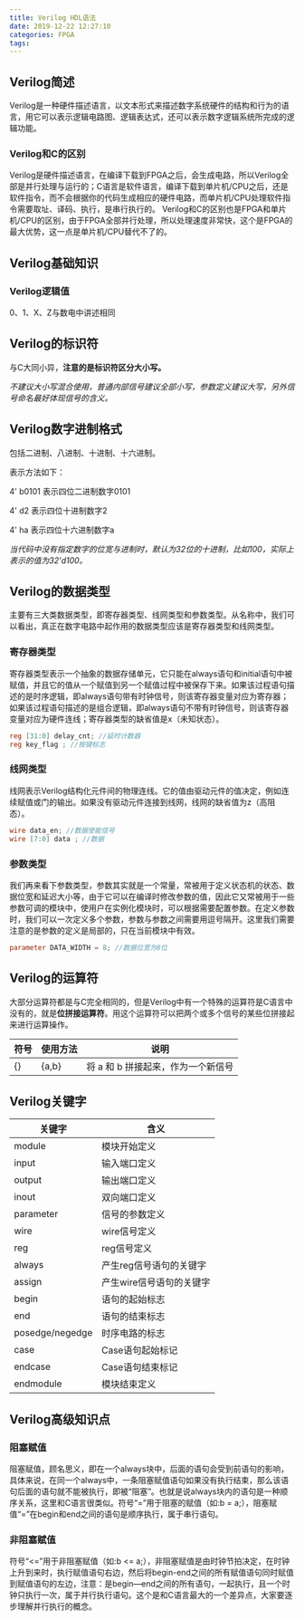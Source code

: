 ```yaml
---
title: Verilog HDL语法
date: 2019-12-22 12:27:10
categories: FPGA
tags:
---
```



## Verilog简述

Verilog是一种硬件描述语言，以文本形式来描述数字系统硬件的结构和行为的语言，用它可以表示逻辑电路图、逻辑表达式，还可以表示数字逻辑系统所完成的逻辑功能。

### Verilog和C的区别

Verilog是硬件描述语言，在编译下载到FPGA之后，会生成电路，所以Verilog全部是并行处理与运行的；C语言是软件语言，编译下载到单片机/CPU之后，还是软件指令，而不会根据你的代码生成相应的硬件电路，而单片机/CPU处理软件指令需要取址、译码、执行，是串行执行的。
Verilog和C的区别也是FPGA和单片机/CPU的区别，由于FPGA全部并行处理，所以处理速度非常快，这个是FPGA的最大优势，这一点是单片机/CPU替代不了的。

## Verilog基础知识

### Verilog逻辑值

0、1、X、Z与数电中讲述相同

## Verilog的标识符

与C大同小异，**注意的是标识符区分大小写。**

*不建议大小写混合使用，普通内部信号建议全部小写，参数定义建议大写，另外信号命名最好体现信号的含义。*

## Verilog数字进制格式

包括二进制、八进制、十进制、十六进制。

表示方法如下：

4' b0101 表示四位二进制数字0101

4' d2    表示四位十进制数字2

4' ha    表示四位十六进制数字a

*当代码中没有指定数字的位宽与进制时，默认为32位的十进制，比如100，实际上表示的值为32’d100。*

## Verilog的数据类型

主要有三大类数据类型，即寄存器类型、线网类型和参数类型。从名称中，我们可以看出，真正在数字电路中起作用的数据类型应该是寄存器类型和线网类型。

### 寄存器类型

寄存器类型表示一个抽象的数据存储单元，它只能在always语句和initial语句中被赋值，并且它的值从一个赋值到另一个赋值过程中被保存下来。如果该过程语句描述的是时序逻辑，即always语句带有时钟信号，则该寄存器变量对应为寄存器；如果该过程语句描述的是组合逻辑，即always语句不带有时钟信号，则该寄存器变量对应为硬件连线；寄存器类型的缺省值是x（未知状态）。

``` verilog
reg [31:0] delay_cnt; //延时计数器 
reg key_flag ; //按键标志
```

### 线网类型

线网表示Verilog结构化元件间的物理连线。它的值由驱动元件的值决定，例如连续赋值或门的输出。如果没有驱动元件连接到线网，线网的缺省值为z（高阻态）。

``` verilog
wire data_en; //数据使能信号 
wire [7:0] data ; //数据
```

### 参数类型

我们再来看下参数类型，参数其实就是一个常量，常被用于定义状态机的状态、数据位宽和延迟大小等，由于它可以在编译时修改参数的值，因此它又常被用于一些参数可调的模块中，使用户在实例化模块时，可以根据需要配置参数。在定义参数时，我们可以一次定义多个参数，参数与参数之间需要用逗号隔开。这里我们需要注意的是参数的定义是局部的，只在当前模块中有效。

``` verilog
parameter DATA_WIDTH = 8; //数据位宽为8位
```

## Verilog的运算符

大部分运算符都是与C完全相同的，但是Verilog中有一个特殊的运算符是C语言中没有的，就是**位拼接运算符**。用这个运算符可以把两个或多个信号的某些位拼接起来进行运算操作。

符号|使用方法|说明
-|-|-
{}|{a,b}|将 a 和 b 拼接起来，作为一个新信号

## Verilog关键字

关键字|含义
-|-
module|模块开始定义
input|输入端口定义
output|输出端口定义
inout|双向端口定义
parameter|信号的参数定义
wire|wire信号定义
reg|reg信号定义
always|产生reg信号语句的关键字
assign|产生wire信号语句的关键字
begin|语句的起始标志
end|语句的结束标志
posedge/negedge|时序电路的标志
case|Case语句起始标记
endcase|Case语句结束标记
endmodule|模块结束定义

## Verilog高级知识点

### 阻塞赋值

阻塞赋值，顾名思义，即在一个always块中，后面的语句会受到前语句的影响，具体来说，在同一个always中，一条阻塞赋值语句如果没有执行结束，那么该语句后面的语句就不能被执行，即被“阻塞”。也就是说always块内的语句是一种顺序关系，这里和C语言很类似。符号“=”用于阻塞的赋值（如:b = a;），阻塞赋值“=”在begin和end之间的语句是顺序执行，属于串行语句。

### 非阻塞赋值

符号“<=”用于非阻塞赋值（如:b <= a;），非阻塞赋值是由时钟节拍决定，在时钟上升到来时，执行赋值语句右边，然后将begin-end之间的所有赋值语句同时赋值到赋值语句的左边，注意：是begin—end之间的所有语句，一起执行，且一个时钟只执行一次，属于并行执行语句。这个是和C语言最大的一个差异点，大家要逐步理解并行执行的概念。